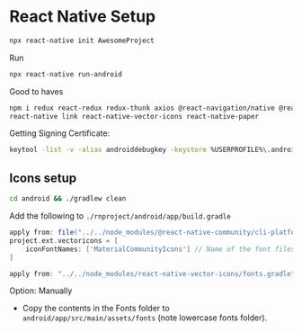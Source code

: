 # React Native Setup

```bash
npx react-native init AwesomeProject
```

Run

```bash
npx react-native run-android
```

Good to haves

```bash
npm i redux react-redux redux-thunk axios @react-navigation/native @react-navigation/stack react-native-gesture-handler react-native-reanimated react-native-screens react-native-safe-area-context @react-native-community/masked-view react-native-vector-icons
react-native link react-native-vector-icons react-native-paper
```

Getting Signing Certificate:

```bash
keytool -list -v -alias androiddebugkey -keystore %USERPROFILE%\.android\debug.keystore
```

## Icons setup

```bash
cd android && ./gradlew clean
```

Add the following to `./rnproject/android/app/build.gradle`

```gradle
apply from: file("../../node_modules/@react-native-community/cli-platform-android/native_modules.gradle"); applyNativeModulesAppBuildGradle(project)
project.ext.vectoricons = [
    iconFontNames: ['MaterialCommunityIcons'] // Name of the font files you want to copy
]

apply from: "../../node_modules/react-native-vector-icons/fonts.gradle"
```

Option: Manually

- Copy the contents in the Fonts folder to `android/app/src/main/assets/fonts` (note lowercase fonts folder).